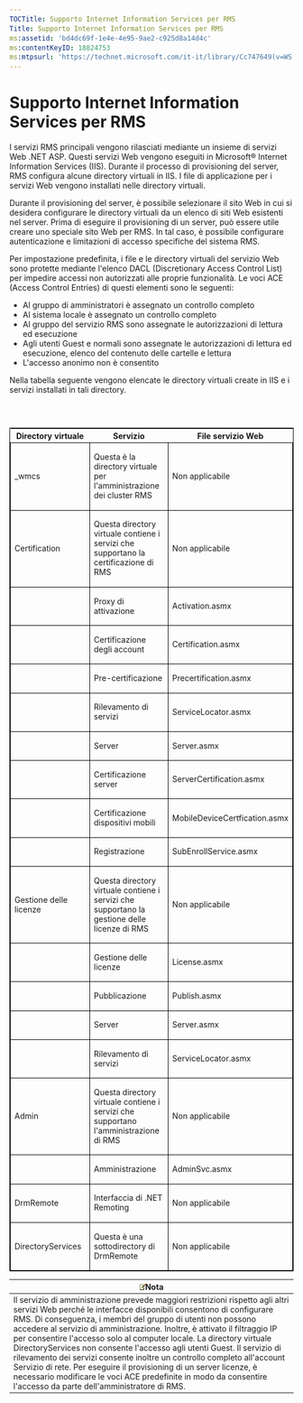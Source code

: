 ```yaml
---
TOCTitle: Supporto Internet Information Services per RMS
Title: Supporto Internet Information Services per RMS
ms:assetid: 'bd4dc69f-1e4e-4e95-9ae2-c925d8a14d4c'
ms:contentKeyID: 18824753
ms:mtpsurl: 'https://technet.microsoft.com/it-it/library/Cc747649(v=WS.10)'
---
```


Supporto Internet Information Services per RMS
==============================================

I servizi RMS principali vengono rilasciati mediante un insieme di servizi Web .NET ASP. Questi servizi Web vengono eseguiti in Microsoft® Internet Information Services (IIS). Durante il processo di provisioning del server, RMS configura alcune directory virtuali in IIS. I file di applicazione per i servizi Web vengono installati nelle directory virtuali.

Durante il provisioning del server, è possibile selezionare il sito Web in cui si desidera configurare le directory virtuali da un elenco di siti Web esistenti nel server. Prima di eseguire il provisioning di un server, può essere utile creare uno speciale sito Web per RMS. In tal caso, è possibile configurare autenticazione e limitazioni di accesso specifiche del sistema RMS.

Per impostazione predefinita, i file e le directory virtuali del servizio Web sono protette mediante l'elenco DACL (Discretionary Access Control List) per impedire accessi non autorizzati alle proprie funzionalità. Le voci ACE (Access Control Entries) di questi elementi sono le seguenti:

-   Al gruppo di amministratori è assegnato un controllo completo
-   Al sistema locale è assegnato un controllo completo
-   Al gruppo del servizio RMS sono assegnate le autorizzazioni di lettura ed esecuzione
-   Agli utenti Guest e normali sono assegnate le autorizzazioni di lettura ed esecuzione, elenco del contenuto delle cartelle e lettura
-   L'accesso anonimo non è consentito

Nella tabella seguente vengono elencate le directory virtuali create in IIS e i servizi installati in tali directory.

###  

<p> </p>
<table style="border:1px solid black;">
<colgroup>
<col width="33%" />
<col width="33%" />
<col width="33%" />
</colgroup>
<thead>
<tr class="header">
<th>Directory virtuale</th>
<th>Servizio</th>
<th>File servizio Web</th>
</tr>
</thead>
<tbody>
<tr class="odd">
<td style="border:1px solid black;"><p>_wmcs</p></td>
<td style="border:1px solid black;"><p>Questa è la directory virtuale per l'amministrazione dei cluster RMS</p></td>
<td style="border:1px solid black;"><p>Non applicabile</p></td>
</tr>  
<tr class="even">
<td style="border:1px solid black;"><p>Certification</p></td>
<td style="border:1px solid black;"><p>Questa directory virtuale contiene i servizi che supportano la certificazione di RMS</p></td>
<td style="border:1px solid black;"><p>Non applicabile</p></td>
</tr>  
<tr class="odd">
<td style="border:1px solid black;"><p> </p></td>
<td style="border:1px solid black;"><p>Proxy di attivazione</p></td>
<td style="border:1px solid black;"><p>Activation.asmx</p></td>
</tr>  
<tr class="even">
<td style="border:1px solid black;"><p> </p></td>
<td style="border:1px solid black;"><p>Certificazione degli account</p></td>
<td style="border:1px solid black;"><p>Certification.asmx</p></td>
</tr>  
<tr class="odd">
<td style="border:1px solid black;"><p> </p></td>
<td style="border:1px solid black;"><p>Pre-certificazione</p></td>
<td style="border:1px solid black;"><p>Precertification.asmx</p></td>
</tr>  
<tr class="even">
<td style="border:1px solid black;"><p> </p></td>
<td style="border:1px solid black;"><p>Rilevamento di servizi</p></td>
<td style="border:1px solid black;"><p>ServiceLocator.asmx</p></td>
</tr>  
<tr class="odd">
<td style="border:1px solid black;"><p> </p></td>
<td style="border:1px solid black;"><p>Server</p></td>
<td style="border:1px solid black;"><p>Server.asmx</p></td>
</tr>  
<tr class="even">
<td style="border:1px solid black;"><p> </p></td>
<td style="border:1px solid black;"><p>Certificazione server</p></td>
<td style="border:1px solid black;"><p>ServerCertification.asmx</p></td>
</tr>  
<tr class="odd">
<td style="border:1px solid black;"><p> </p></td>
<td style="border:1px solid black;"><p>Certificazione dispositivi mobili</p></td>
<td style="border:1px solid black;"><p>MobileDeviceCertfication.asmx</p></td>
</tr>  
<tr class="even">
<td style="border:1px solid black;"><p> </p></td>
<td style="border:1px solid black;"><p>Registrazione</p></td>
<td style="border:1px solid black;"><p>SubEnrollService.asmx</p></td>
</tr>  
<tr class="odd">
<td style="border:1px solid black;"><p>Gestione delle licenze</p></td>
<td style="border:1px solid black;"><p>Questa directory virtuale contiene i servizi che supportano la gestione delle licenze di RMS</p></td>
<td style="border:1px solid black;"><p>Non applicabile</p></td>
</tr>  
<tr class="even">
<td style="border:1px solid black;"><p> </p></td>
<td style="border:1px solid black;"><p>Gestione delle licenze</p></td>
<td style="border:1px solid black;"><p>License.asmx</p></td>
</tr>  
<tr class="odd">
<td style="border:1px solid black;"><p> </p></td>
<td style="border:1px solid black;"><p>Pubblicazione</p></td>
<td style="border:1px solid black;"><p>Publish.asmx</p></td>
</tr>  
<tr class="even">
<td style="border:1px solid black;"><p> </p></td>
<td style="border:1px solid black;"><p>Server</p></td>
<td style="border:1px solid black;"><p>Server.asmx</p></td>
</tr>  
<tr class="odd">
<td style="border:1px solid black;"><p> </p></td>
<td style="border:1px solid black;"><p>Rilevamento di servizi</p></td>
<td style="border:1px solid black;"><p>ServiceLocator.asmx</p></td>
</tr>  
<tr class="even">
<td style="border:1px solid black;"><p>Admin</p></td>
<td style="border:1px solid black;"><p>Questa directory virtuale contiene i servizi che supportano l'amministrazione di RMS</p></td>
<td style="border:1px solid black;"><p>Non applicabile</p></td>
</tr>  
<tr class="odd">
<td style="border:1px solid black;"><p> </p></td>
<td style="border:1px solid black;"><p>Amministrazione</p></td>
<td style="border:1px solid black;"><p>AdminSvc.asmx</p></td>
</tr>  
<tr class="even">
<td style="border:1px solid black;"><p>DrmRemote</p></td>
<td style="border:1px solid black;"><p>Interfaccia di .NET Remoting</p></td>
<td style="border:1px solid black;"><p>Non applicabile</p></td>
</tr>  
<tr class="odd">
<td style="border:1px solid black;"><p>DirectoryServices</p></td>
<td style="border:1px solid black;"><p>Questa è una sottodirectory di DrmRemote</p></td>
<td style="border:1px solid black;"><p>Non applicabile</p></td>
</tr>  
</tbody>  
</table>
  
| ![](images/Cc747649.note(WS.10).gif)Nota                                                                                                                                                                                                                                                                                                                                                                                                                                                                                                                                                                                                                                                       |  
|-----------------------------------------------------------------------------------------------------------------------------------------------------------------------------------------------------------------------------------------------------------------------------------------------------------------------------------------------------------------------------------------------------------------------------------------------------------------------------------------------------------------------------------------------------------------------------------------------------------------------------------------------------------------------------------------------------------------------------|  
| Il servizio di amministrazione prevede maggiori restrizioni rispetto agli altri servizi Web perché le interfacce disponibili consentono di configurare RMS. Di conseguenza, i membri del gruppo di utenti non possono accedere al servizio di amministrazione. Inoltre, è attivato il filtraggio IP per consentire l'accesso solo al computer locale. La directory virtuale DirectoryServices non consente l'accesso agli utenti Guest. Il servizio di rilevamento dei servizi consente inoltre un controllo completo all'account Servizio di rete. Per eseguire il provisioning di un server licenze, è necessario modificare le voci ACE predefinite in modo da consentire l'accesso da parte dell'amministratore di RMS. |
